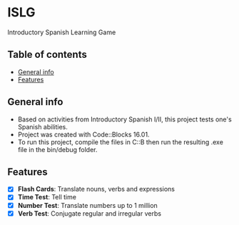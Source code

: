 # ISLG
Introductory Spanish Learning Game

## Table of contents
* [General info](#general-info)
* [Features](#features)

## General info
* Based on activities from Introductory Spanish I/II, this project tests one's Spanish abilities.
* Project was created with Code::Blocks 16.01.
* To run this project, compile the files in C::B then run the resulting .exe file in the bin/debug folder.

## Features
- [x] __Flash Cards__: Translate nouns, verbs and expressions
- [x] __Time Test__: Tell time
- [x] __Number Test__: Translate numbers up to 1 million
- [x] __Verb Test__: Conjugate regular and irregular verbs
